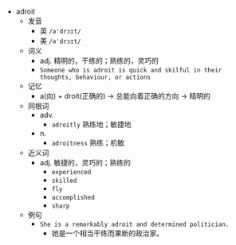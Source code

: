 - adroit
  - 发音
    - 英 `/ə'drɔɪt/`
    - 美 `/ə'drɔɪt/`
  - 词义
    - adj. 精明的，干练的；熟练的，灵巧的
    - `Someone who is adroit is quick and skilful in their thoughts, behaviour, or actions`
  - 记忆
    - a(向) + droit(正确的) → 总能向着正确的方向 → 精明的
  - 同根词
    - adv.
      - `adroitly` 熟练地；敏捷地
    - n.
      - `adroitness` 熟练；机敏
  - 近义词
    - adj. 敏捷的，灵巧的；熟练的
      - `experienced`
      - `skilled`
      - `fly`
      - `accomplished`
      - `sharp`
  - 例句
    - `She is a remarkably adroit and determined politician.`
      - 她是一个相当干练而果断的政治家。

